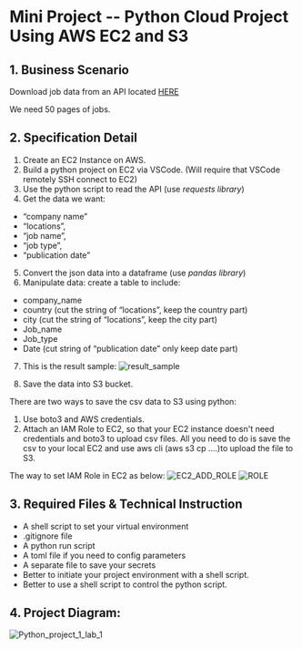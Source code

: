 # Mini Project -- Python Cloud Project Using AWS EC2 and S3

## 1. Business Scenario
Download job data from an API located [HERE](https://www.themuse.com/developers/api/v2)

We need 50 pages of jobs. 

## 2. Specification Detail
1. Create an EC2 Instance on AWS.
2. Build a python project on EC2 via VSCode. (Will require that VSCode remotely SSH connect to EC2)
3. Use the python script to read the API (use *requests library*)
4. Get the data we want:
- “company name”
- “locations”,
- “job name”,
- “job type”,
- “publication date”
5. Convert the json data into a dataframe (use *pandas library*)
6. Manipulate data: create a table to include:
- company_name
- country (cut the string of “locations”, keep the country part)
- city (cut the string of “locations”, keep the city part)
- Job_name
- Job_type
- Date (cut string of “publication date” only keep date part)
7. This is the result sample:
![result_sample](https://user-images.githubusercontent.com/74939090/197381891-253223db-513b-48de-8f82-80a098660eff.jpg)

8. Save the data into S3 bucket.

There are two ways to save the csv data to S3 using python:
1. Use boto3 and AWS credentials.
2. Attach an IAM Role to EC2, so that your EC2 instance doesn't need credentials and boto3 to upload csv files. All you need to do is save the csv to your local EC2 and use aws cli (aws s3 cp ….)to upload the file to S3. 


The way to set IAM Role in EC2 as below:
![EC2_ADD_ROLE](https://user-images.githubusercontent.com/74939090/197381977-fdab42b8-aa10-49af-ada9-dda90e333460.jpg)
![ROLE](https://user-images.githubusercontent.com/74939090/197381979-b5404080-915e-4dcf-bb67-d51b1090ea2b.jpg)

## 3. Required Files & Technical Instruction
- A shell script to set your virtual environment
- .gitignore file
- A python run script
- A toml file if you need to config parameters
- A separate file to save your secrets
- Better to initiate your project environment with a shell script.
- Better to use a shell script to control the python script.

## 4. Project Diagram:
![Python_project_1_lab_1](https://user-images.githubusercontent.com/74939090/197382124-8ffb0023-5df7-465e-a53a-21532245c133.png)
